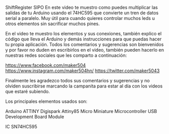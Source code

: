 ShiftRegister SIPO
En este video te muestro como puedes multiplicar las salidas de tu Arduino usando el 74HC595 que convierte un tren de datos serial a paralelo. Muy útil para cuando quieres controlar muchos leds u otros elementos sin sacrificar muchos pines.

En el video te muestro los elementos y sus conexiones, también explico el código que lleva el Arduino y demás instrucciones para que puedas hacer tu propia aplicación.
Todos los comentarios y sugerencias son bienvenidos y por favor no duden en escribirlos en el video, también pueden hacerlo en nuestras redes sociales que les comparto a continuación:

https://www.facebook.com/maker504
https://www.instagram.com/maker504hn/
https://twitter.com/maker5043

Finalmente les agradezco todos sus comentarios y sugerencias y no olviden suscribirse marcando la campanita para estar al día con los videos que estaré subiendo.

Los principales elementos usados son:

Arduino ATTINY Digispark Attiny85 Micro Miniature Microcontroller USB Development Board Module

IC SN74HC595
